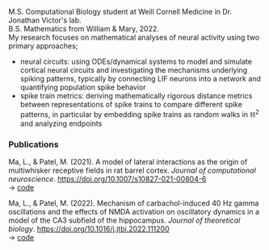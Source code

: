 M.S. Computational Biology student at Weill Cornell Medicine in Dr. Jonathan Victor's lab.  
B.S. Mathematics from William & Mary, 2022.  
My research focuses on mathematical analyses of neural activity using two primary approaches; 

- neural circuits: using ODEs/dynamical systems to model and simulate cortical neural circuits and investigating the mechanisms underlying spiking patterns, typically by connecting LIF neurons into a network and quantifying population spike behavior
- spike train metrics: deriving mathematically rigorous distance metrics between representations of spike trains to compare different spike patterns, in particular by embedding spike trains as random walks in $\mathbb{H}^2$ and analyzing endpoints

### Publications

Ma, L., & Patel, M. (2021). A model of lateral interactions as the origin of multiwhisker receptive fields in rat barrel cortex. _Journal of computational neuroscience_. https://doi.org/10.1007/s10827-021-00804-6  
-> [code](https://github.com/lma000/LateralBarrelModel)

Ma, L., & Patel, M. (2022). Mechanism of carbachol-induced 40 Hz gamma oscillations and the effects of NMDA activation on oscillatory dynamics in a model of the CA3 subfield of the hippocampus. _Journal of theoretical biology_. https://doi.org/10.1016/j.jtbi.2022.111200  
-> [code](https://github.com/lma000/CA3OscModel)
